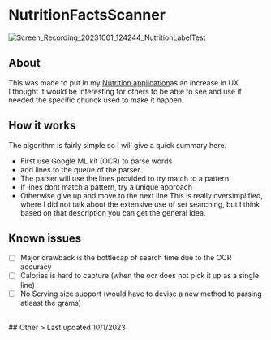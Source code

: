 # NutritionFactsScanner
![Screen_Recording_20231001_124244_NutritionLabelTest](https://github.com/EthanNgit/NutritionFactsScanner/assets/105979510/a0e7c70d-64d0-4c51-9066-c6e055c6344b)
## About
This was made to put in my [Nutrition application](https://github.com/EthanNgit/NutritionProject)as an increase in UX. </br>
I thought it would be interesting for others to be able to see and use if needed the specific chunck used to make it happen. </br>
## How it works
The algorithm is fairly simple so I will give a quick summary here.
- First use Google ML kit (OCR) to parse words
- add lines to the queue of the parser
- The parser will use the lines provided to try match to a pattern
- If lines dont match a pattern, try a unique approach
- Otherwise give up and move to the next line
This is really oversimplified, where I did not talk about the extensive use of set searching, but I think based on that description you can get the general idea.</br>
## Known issues
- [ ] Major drawback is the bottlecap of search time due to the OCR accuracy
- [ ] Calories is hard to capture (when the ocr does not pick it up as a single line)
- [ ] No Serving size support (would have to devise a new method to parsing atleast the grams)
</br>
## Other
> Last updated 10/1/2023
